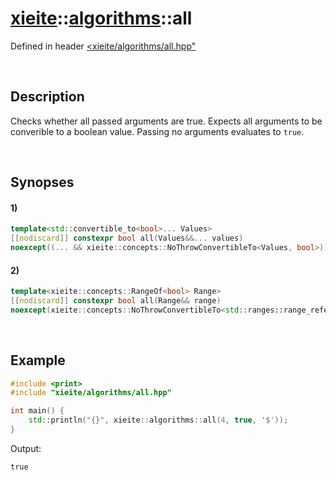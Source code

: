 # [xieite](../../xieite.md)\:\:[algorithms](../../algorithms.md)\:\:all
Defined in header [<xieite/algorithms/all.hpp"](../../../include/xieite/algorithms/all.hpp)

&nbsp;

## Description
Checks whether all passed arguments are true. Expects all arguments to be converible to a boolean value. Passing no arguments evaluates to `true`.

&nbsp;

## Synopses
#### 1)
```cpp
template<std::convertible_to<bool>... Values>
[[nodiscard]] constexpr bool all(Values&&... values)
noexcept((... && xieite::concepts::NoThrowConvertibleTo<Values, bool>));
```
#### 2)
```cpp
template<xieite::concepts::RangeOf<bool> Range>
[[nodiscard]] constexpr bool all(Range&& range)
noexcept(xieite::concepts::NoThrowConvertibleTo<std::ranges::range_reference_t<Range>, bool>);
```

&nbsp;

## Example
```cpp
#include <print>
#include "xieite/algorithms/all.hpp"

int main() {
    std::println("{}", xieite::algorithms::all(4, true, '$'));
}
```
Output:
```
true
```
